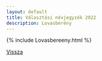 ```yaml
---
layout: default
title: Választási névjegyzék 2022
description: Lovasberény
---
```


{% include Lovasbereeny.html %}

[Vissza](./)